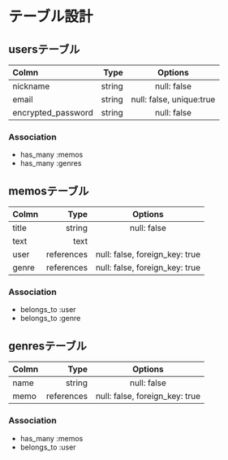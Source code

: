 # テーブル設計

## usersテーブル

| Colmn             | Type        | Options                   |
|:------------------|------------:|:-------------------------:|
| nickname          | string      | null: false               |
| email             | string      | null: false, unique:true  |
| encrypted_password| string      | null: false               |

### Association

- has_many :memos
- has_many :genres

## memosテーブル

| Colmn             | Type        | Options                         |
|:------------------|------------:|:-------------------------------:|
| title             | string      | null: false                     |
| text              | text        |                                 |
| user              | references  | null: false, foreign_key: true  |
| genre             | references  | null: false, foreign_key: true  |

### Association

- belongs_to :user
- belongs_to :genre

## genresテーブル

| Colmn             | Type        | Options                         |
|:------------------|------------:|:-------------------------------:|
| name              | string      | null: false                     |
| memo              | references  | null: false, foreign_key: true  |

### Association

- has_many :memos
- belongs_to :user